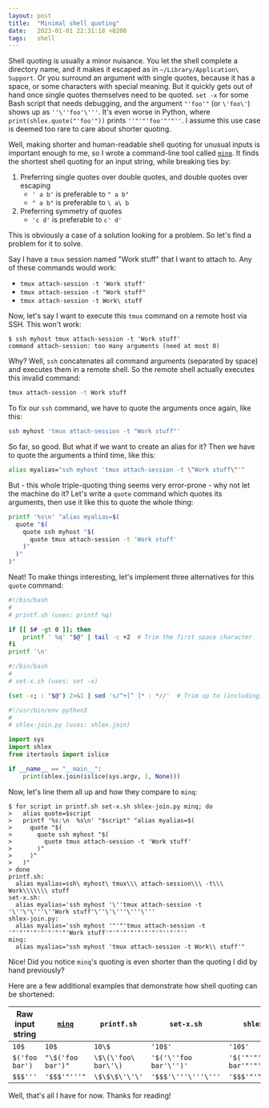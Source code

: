 ```yaml
---
layout: post
title:  "Minimal shell quoting"
date:   2023-01-01 22:31:18 +0200
tags:   shell
---
```

Shell quoting is usually a minor nuisance. You let the shell complete a directory name, and it makes
it escaped as in `~/Library/Application\ Support`. Or you surround an argument with single quotes,
because it has a space, or some characters with special meaning. But it quickly gets out of hand
once single quotes themselves need to be quoted. `set -x` for some Bash script that needs debugging,
and the argument `"'foo'"` (or `\'foo\'`) shows up as `''\''foo'\'''`. It's even worse in Python,
where `print(shlex.quote("'foo'"))` prints `''"'"'foo'"'"''`. I assume this use case is deemed too
rare to care about shorter quoting.

Well, making shorter and human-readable shell quoting for unusual inputs is important enough to me,
so I wrote a command-line tool called [`minq`](https://github.com/Shai-Aviv/minq). It finds the
shortest shell quoting for an input string, while breaking ties by:

1. Preferring single quotes over double quotes, and double quotes over escaping
   - `' a b'` is preferable to `" a b"`
   - `" a b"` is preferable to `\ a\ b`
2. Preferring symmetry of quotes
   - `'c d'` is preferable to `c' d'`

This is obviously a case of a solution looking for a problem. So let's find a problem for it to
solve.

Say I have a `tmux` session named "Work stuff" that I want to attach to. Any of these commands
would work:

* `tmux attach-session -t 'Work stuff'`
* `tmux attach-session -t "Work stuff"`
* `tmux attach-session -t Work\ stuff`

Now, let's say I want to execute this `tmux` command on a remote host via SSH. This won't work:

```console
$ ssh myhost tmux attach-session -t 'Work stuff'
command attach-session: too many arguments (need at most 0)
```

Why? Well, `ssh` concatenates all command arguments (separated by space) and executes them in a
remote shell.  So the remote shell actually executes this invalid command:

```sh
tmux attach-session -t Work stuff
```

To fix our `ssh` command, we have to quote the arguments once again, like this:

```sh
ssh myhost 'tmux attach-session -t "Work stuff"'
```

So far, so good. But what if we want to create an alias for it? Then we have to
quote the arguments a third time, like this:

```sh
alias myalias="ssh myhost 'tmux attach-session -t \"Work stuff\"'"
```

But - this whole triple-quoting thing seems very error-prone - why not let the machine do it?  Let's
write a `quote` command which quotes its arguments, then use it like this to quote the whole thing:

```sh
printf '%s\n' "alias myalias=$(
  quote "$(
    quote ssh myhost "$(
      quote tmux attach-session -t 'Work stuff'
    )"
  )"
)"
```

Neat! To make things interesting, let's implement three alternatives for this `quote` command:

```bash
#!/bin/bash
#
# printf.sh (uses: printf %q)

if [[ $# -gt 0 ]]; then
    printf ' %q' "$@" | tail -c +2  # Trim the first space character
fi
printf '\n'
```

```bash
#!/bin/bash
#
# set-x.sh (uses: set -x)

(set -x; : "$@") 2>&1 | sed 's/^+[^ ]* : *//'  # Trim up to (including) the colon
```

```python
#!/usr/bin/env python3
#
# shlex-join.py (uses: shlex.join)

import sys
import shlex
from itertools import islice

if __name__ == "__main__":
    print(shlex.join(islice(sys.argv, 1, None)))
```

Now, let's line them all up and how they compare to `minq`:

```console
$ for script in printf.sh set-x.sh shlex-join.py minq; do
>   alias quote=$script
>   printf '%s:\n  %s\n' "$script" "alias myalias=$(
>     quote "$(
>       quote ssh myhost "$(
>         quote tmux attach-session -t 'Work stuff'
>       )"
>     )"
>   )"
> done
printf.sh:
  alias myalias=ssh\ myhost\ tmux\\\ attach-session\\\ -t\\\ Work\\\\\\\ stuff
set-x.sh:
  alias myalias='ssh myhost '\''tmux attach-session -t '\''\'\'''\''Work stuff'\''\'\'''\'''\'''
shlex-join.py:
  alias myalias='ssh myhost '"'"'tmux attach-session -t '"'"'"'"'"'"'"'"'Work stuff'"'"'"'"'"'"'"'"''"'"''
minq:
  alias myalias="ssh myhost 'tmux attach-session -t Work\\ stuff'"
```

Nice! Did you notice `minq`'s quoting is even shorter than the quoting I did by hand previously?

Here are a few additional examples that demonstrate how shell quoting can be shortened:

| Raw input string | [`minq`](https://github.com/Shai-Aviv/minq) | `printf.sh` | `set-x.sh` | `shlex-join.py` | 
|-|-|-|-|-|
| `10$` | `10$` | `10\$` |  `'10$'` | `'10$'` |
| `$('foo bar')` | `"\$('foo bar')"` | `\$\(\'foo\ bar\'\)` | `'$('\''foo bar'\'')'` | `'$('"'"'foo bar'"'"')'` |
| `$$$'''` | `'$$$'"'''"` | `\$\$\$\'\'\'` | `'$$$'\'''\'''\'''` | `'$$$'"'"''"'"''"'"''` |

Well, that's all I have for now. Thanks for reading!
